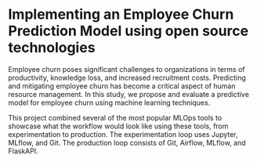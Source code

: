 # Implementing an Employee Churn Prediction Model using open source technologies
Employee churn poses significant challenges to organizations in terms of productivity, knowledge loss, and increased recruitment costs. Predicting and mitigating
employee churn has become a critical aspect of human resource management. In this study, we propose and evaluate a predictive model for employee churn using machine learning techniques.

This project combined several of the most popular MLOps tools to showcase what the  workflow would look like using these tools, from experimentation to production. The experimentation loop uses Jupyter, MLflow, and Git. The production loop consists of Git, Airflow, MLflow, and FlaskAPI.
